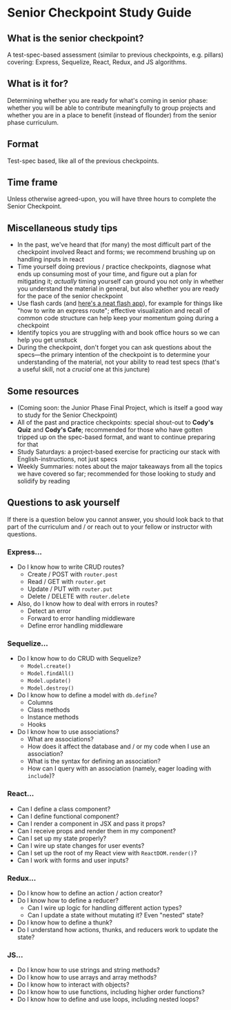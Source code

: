 # Senior Checkpoint Study Guide

## What is the senior checkpoint?

A test-spec-based assessment (similar to previous checkpoints, e.g. pillars) covering: Express, Sequelize, React, Redux, and JS algorithms.

## What is it for?

Determining whether you are ready for what's coming in senior phase: whether you will be able to contribute meaningfully to group projects and whether you are in a place to benefit (instead of flounder) from the senior phase curriculum.

## Format

Test-spec based, like all of the previous checkpoints.

## Time frame

Unless otherwise agreed-upon, you will have three hours to complete the Senior Checkpoint.

## Miscellaneous study tips

- In the past, we've heard that (for many) the most difficult part of the checkpoint involved React and forms; we recommend brushing up on handling inputs in react
- Time yourself doing previous / practice checkpoints, diagnose what ends up consuming most of your time, and figure out a plan for mitigating it; *actually* timing yourself can ground you not only in whether you understand the material in general, but also whether you are ready for the pace of the senior checkpoint
- Use flash cards (and [here's a neat flash app](https://apps.ankiweb.net/)), for example for things like "how to write an express route"; effective visualization and recall of common code structure can help keep your momentum going during a checkpoint
- Identify topics you are struggling with and book office hours so we can help you get unstuck
- During the checkpoint, don't forget you can ask questions about the specs—the primary intention of the checkpoint is to determine your understanding of the material, not your ability to read test specs (that's a useful skill, not a *crucial* one at this juncture)

## Some resources

- (Coming soon: the Junior Phase Final Project, which is itself a good way to study for the Senior Checkpoint)
- All of the past and practice checkpoints: special shout-out to **Cody's Quiz** and **Cody's Cafe**; recommended for those who have gotten tripped up on the spec-based format, and want to continue preparing for that
- Study Saturdays: a project-based exercise for practicing our stack with English-instructions, not just specs
- Weekly Summaries: notes about the major takeaways from all the topics we have covered so far; recommended for those looking to study and solidify by reading

## Questions to ask yourself

If there is a question below you cannot answer, you should look back to that part of the curriculum and / or reach out to your fellow or instructor with questions.

### Express...

- Do I know how to write CRUD routes?
  - Create / POST with `router.post`
  - Read / GET with `router.get`
  - Update / PUT with `router.put`
  - Delete / DELETE with `router.delete`
- Also, do I know how to deal with errors in routes?
  - Detect an error
  - Forward to error handling middleware
  - Define error handling middleware

### Sequelize...

- Do I know how to do CRUD with Sequelize?
  - `Model.create()`
  - `Model.findAll()`
  - `Model.update()`
  - `Model.destroy()`
- Do I know how to define a model with `db.define`?
  - Columns
  - Class methods
  - Instance methods
  - Hooks
- Do I know how to use associations?
  - What are associations?
  - How does it affect the database and / or my code when I use an association?
  - What is the syntax for defining an association?
  - How can I query with an association (namely, eager loading with `include`)?

### React...

- Can I define a class component?
- Can I define functional component?
- Can I render a component in JSX and pass it props?
- Can I receive props and render them in my component?
- Can I set up my state properly?
- Can I wire up state changes for user events?
- Can I set up the root of my React view with `ReactDOM.render()`?
- Can I work with forms and user inputs?

### Redux...

- Do I know how to define an action / action creator?
- Do I know how to define a reducer?
  - Can I wire up logic for handling different action types?
  - Can I update a state without mutating it? Even "nested" state?
- Do I know how to define a thunk?
- Do I understand how actions, thunks, and reducers work to update the state?

### JS...

- Do I know how to use strings and string methods?
- Do I know how to use arrays and array methods?
- Do I know how to interact with objects?
- Do I know how to use functions, including higher order functions?
- Do I know how to define and use loops, including nested loops?
